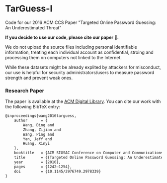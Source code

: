 # TarGuess-I
Code for our 2016 ACM CCS Paper "Targeted Online Password Guessing: An Underestimated Threat"

<b>If you decide to use our code, please cite our paper 🤝.</b>

We do not upload the source files including personal identifiable information, treating each individual account as confidential, stroing and processing them on computers not linked to the Internet.

While these datasets might be already explited by attackers for misconduct, our use is helpful for security administrators/users to measure password strength and prevent weak ones.

### Research Paper

The paper is available at the [ACM Digital Library](https://dl.acm.org/doi/10.1145/2976749.2978339). You can cite our work with the following BibTeX entry:

```latex
@inproceedings{wang2016targuess,
    author      = {
        Wang, Ding and 
        Zhang, Zijian and 
        Wang, Ping and 
        Yan, Jeff and
        Huang, Xinyi
    },
    booktitle   = {ACM SIGSAC Conference on Computer and Communications Security},
    title       = {{Targeted Online Password Guessing: An Underestimated Threat}},
    year        = {2016},
    pages       = {1242–1254},
    doi         = {10.1145/2976749.2978339}
}
